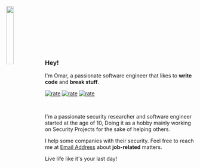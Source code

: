 <img align="left" width="20%" src="https://octodex.github.com/images/daftpunktocat-guy.gif">
<br><br><br><br><br><br><br>

### Hey!

I'm Omar, a passionate software engineer that likes to **write code** and **break stuff**.

[![rate](https://img.shields.io/badge/Passion-100%25-red)](https://omarbdrn.github.io/)
[![rate](https://img.shields.io/badge/Coffee-100%25-brown)](https://omarbdrn.github.io/)
[![rate](https://img.shields.io/badge/Depressed-100%25-black)](https://omarbdrn.github.io/)

<br>

I'm a passionate security researcher and software engineer started at the age of 10, Doing it as a hobby mainly working on Security Projects for the sake of helping others.

I help some companies with their security.
Feel free to reach me at [Email Address](mailto:omarbdrn@defendops.com) about **job-related** matters.

Live life like it's your last day!


